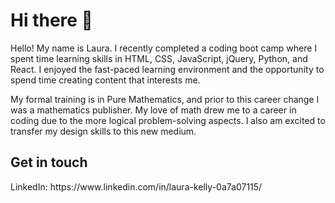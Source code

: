 <h1>Hi there 👋</h1>

Hello! My name is Laura. I recently completed a coding boot camp where I spent time learning skills in HTML, CSS, JavaScript, jQuery, Python, and React. I enjoyed the fast-paced learning environment and the opportunity to spend time creating content that interests me. 

My formal training is in Pure Mathematics, and prior to this career change I was a mathematics publisher. My love of math drew me to a career in coding due to the more logical problem-solving aspects. I also am excited to transfer my design skills to this new medium. 

<h2>Get in touch</h2>
LinkedIn: https://www.linkedin.com/in/laura-kelly-0a7a07115/
